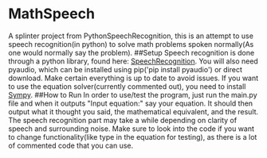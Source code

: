 # MathSpeech
A splinter project from PythonSpeechRecognition, this is an attempt to use speech recognition(in python) to solve math problems spoken normally(As one would normally say the problem).
##Setup
Speech recognition is done through a python library, found here: [SpeechRecognition](https://pypi.python.org/pypi/SpeechRecognition/). You will also need pyaudio, which can be installed using pip('pip install pyaudio') or direct download. Make certain everything is up to date to avoid issues. If you want to use the equation solver(currently commented out), you need to install [Sympy](http://www.sympy.org/en/index.html).
##How to Run
In order to use/test the program, just run the main.py file and when it outputs "Input equation:" say your equation. It should then output what it thought you said, the mathematical equivalent, and the result. The speech recognition part may take a while depending on clarity of speech and surrounding noise. Make sure to look into the code if you want to change functionality(like type in the equation for testing), as there is a lot of commented code that you can use.
